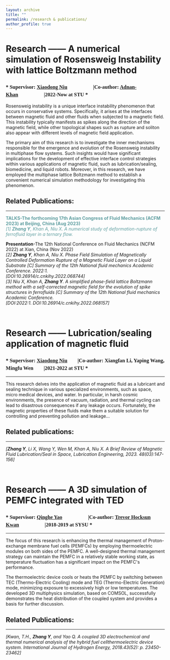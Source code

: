 ```yaml
---
layout: archive
title: ""
permalink: /research & publications/
author_profile: true
---
```


Research —— A numerical simulation of Rosensweig Instability with lattice Boltzmann method 
======
### <font face="Times of New Rome"> * Supervisor: <a href="https://scholar.google.com/citations?user=StJCQfAAAAAJ">Xiaodong Niu</a>　　　　　|Co-author: <a href="https://www.researchgate.net/profile/Adnan-Khan-14">Adnan-Khan</a>　　　　　|2022-Now at STU *</font>
Rosensweig instability is a unique interface instability phenomenon that occurs in conservative systems. Specifically, it arises at the interfaces between magnetic fluid and other fluids when subjected to a magnetic field. This instability typically manifests as spikes along the direction of the magnetic field, while other topological shapes such as rupture and soliton also appear with different levels of magnetic field application.

The primary aim of this research is to investigate the inner mechanisms responsible for the emergence and evolution of the Rosensweig instability in multiphase flow systems. Such insights would have significant implications for the development of effective interface control strategies within various applications of magnetic fluid, such as lubrication/sealing, biomedicine, and liquid robots. Moreover, in this research, we have employed the multiphase lattice Boltzmann method to establish a convenient numerical simulation methodology for investigating this phenomenon.
## Related Publications: 
---
<!--#--------------------------------------------------------------------------------------------------------------------------------------------------------------------------------------------------->
<!--<font color=#0099ff>color #0099ff</font>-->

**<font color=CadetBlue>  TALKS-The forthcoming 17th Asian Congress of Fluid Mechanics (ACFM 2023) at Beijing, China (Aug 2023) <br></font>**
*<font color=CadetBlue>[1] __Zhang Y__, Khan A, Niu X. A numerical study of deformation-rupture of ferrofluid layer in a ternary flow. <br></font>*

**Presentation**-The 12th National Conference on Fluid Mechanics (NCFM 2022) at Xian, China (Nov 2022)<br>
*[2] __Zhang Y__, Khan A, Niu X. Phase Field Simulation of Magnetically Controlled Deformation Rupture of a Magnetic Fluid Layer on a Liquid Substrate [C] Summary of the 12th National fluid mechanics Academic Conference. 2022:1.<br>
[DOI:10.26914/c.cnkihy.2022.068744]* <br>
*[3] Niu X, Khan A, __Zhang Y__. A simplified phase-field lattice Boltzmann method with a self-corrected magnetic field for the evolution of spike structures in ferrofluids [C] Summary of the 12th National fluid mechanics Academic Conference.<br>
[DOI:2022:1. DOI:10.26914/c.cnkihy.2022.068157]*<br> 

<!--#---------------------------------------------------------------------------------------------------------------------------------------------------------------------------------------------------><br>
  
Research —— Lubrication/sealing application of magnetic fluid
======
### <font face="Times of New Rome"> * Supervisor: <a href="https://scholar.google.com/citations?user=StJCQfAAAAAJ">Xiaodong Niu</a>　　|Co-author: Xiangfan Li, Yaping Wang, Mingfu Wen　　|2021-2022 at STU *</font>
---
This research delves into the application of magnetic fluid as a lubricant and sealing technique in various specialized environments, such as space, micro medical devices, and water. In particular, in harsh cosmic environments, the presence of vacuum, radiation, and thermal cycling can lead to disastrous consequences if any leakage occurs. Fortunately, the magnetic properties of these fluids make them a suitable solution for controlling and preventing pollution and leakage...
<br>

## Related publications:
---
*[__Zhang Y__, Li X, Wang Y, Wen M, Khan A, Niu X. A Brief Review of Magnetic Fluid Lubrication/Seal in Space, Lubrication Engineering, 2023. 48(03):147-156]*
<!--#---------------------------------------------------------------------------------------------------------------------------------------------------------------------------------------------------><br>
  
Research —— A 3D simulation of PEMFC integrated with TED 
====== 
### <font face="Times of New Rome"> * Supervisor: <a href="https://www.researchgate.net/profile/Qing-He-Yao">Qinghe Yao</a>　　　　　|Co-author: <a href="https://www.researchgate.net/profile/Trevor-Kwan">Trevor Hocksun Kwan</a>　　　　　|2018-2019 at SYSU *</font>
---
The focus of this research is enhancing the thermal management of Proton-exchange membrane fuel cells (PEMFCs) by employing thermoelectric modules on both sides of the PEMFC. A well-designed thermal management strategy can maintain the PEMFC in a relatively stable working state, as temperature fluctuation has a significant impact on the PEMFC's performance.

The thermoelectric device cools or heats the PEMFC by switching between TEC (Thermo-Electric Cooling) mode and TEG (Thermo-Electric Generation) mode, minimizing exposure to excessively high or low temperatures. The developed 3D multiphysics simulation, based on COMSOL, successfully demonstrates the heat distribution of the coupled system and provides a basis for further discussion.

## Related Publications: 
---
*[Kwan, T.H., __Zhang Y__, and Yao Q. A coupled 3D electrochemical and thermal numerical analysis of the hybrid fuel cellthermoelectric device system. International Journal of Hydrogen Energy, 2018.43(52): p. 23450-23462]*
<!--#---------------------------------------------------------------------------------------------------------------------------------------------------------------------------------------------------><br>


